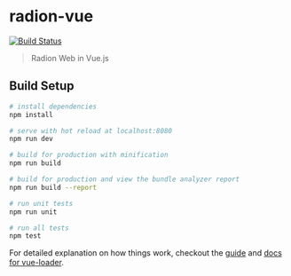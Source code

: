 # radion-vue

[![Build Status](https://travis-ci.org/Gramatiik/radion-vue.svg?branch=master)](https://travis-ci.org/Gramatiik/radion-vue)

> Radion Web in Vue.js

## Build Setup

``` bash
# install dependencies
npm install

# serve with hot reload at localhost:8080
npm run dev

# build for production with minification
npm run build

# build for production and view the bundle analyzer report
npm run build --report

# run unit tests
npm run unit

# run all tests
npm test
```

For detailed explanation on how things work, checkout the [guide](http://vuejs-templates.github.io/webpack/) and [docs for vue-loader](http://vuejs.github.io/vue-loader).
